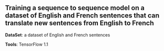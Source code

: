 ## Training a sequence to sequence model on a dataset of English and French sentences that can translate new sentences from English to French

**DataSet**: a dataset of English and French sentences

**Tools**: TensorFlow 1.1
